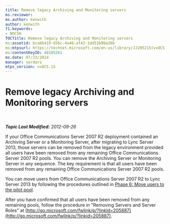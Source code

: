 ```yaml
---
title: Remove legacy Archiving and Monitoring servers
ms.reviewer: 
ms.author: kenwith
author: kenwith
f1.keywords:
- NOCSH
TOCTitle: Remove legacy Archiving and Monitoring servers
ms:assetid: bca6b419-d5bc-4a46-af42-1dd51b99a26b
ms:mtpsurl: https://technet.microsoft.com/en-us/library/JJ205215(v=OCS.15)
ms:contentKeyID: 48185261
ms.date: 07/23/2014
manager: serdars
mtps_version: v=OCS.15
---
```


<div data-xmlns="http://www.w3.org/1999/xhtml">

<div class="topic" data-xmlns="http://www.w3.org/1999/xhtml" data-msxsl="urn:schemas-microsoft-com:xslt" data-cs="http://msdn.microsoft.com/en-us/">

<div data-asp="http://msdn2.microsoft.com/asp">

# Remove legacy Archiving and Monitoring servers

</div>

<div id="mainSection">

<div id="mainBody">

<span> </span>

_**Topic Last Modified:** 2012-09-26_

If your Office Communications Server 2007 R2 deployment contained an Archiving Server or a Monitoring Server, after migrating to Lync Server 2013, those servers can be removed from the legacy environment provided all users have been removed from any remaining Office Communications Server 2007 R2 pools. You can remove the Archiving Server or Monitoring Server in any sequence. The key requirement is that all users have been removed from any remaining Office Communications Server 2007 R2 pools.

You can move users from Office Communications Server 2007 R2 to Lync Server 2013 by following the procedures outlined in [Phase 6: Move users to the pilot pool](phase-6-move-users-to-the-pilot-pool.md).

After you have confirmed that all users have been removed from any remaining pools, follow the procedure in "Removing Servers and Server Roles" at [http://go.microsoft.com/fwlink/p/?linkId=205887](http://go.microsoft.com/fwlink/p/?linkid=205887).

</div>

<span> </span>

</div>

</div>

</div>

